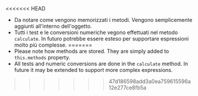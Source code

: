 
<<<<<<< HEAD
- Da notare come vengono memorizzati i metodi. Vengono semplicemente aggiunti all'interno dell'oggetto.
- Tutti i test e le conversioni numeriche vegono effettuati nel metodo `calculate`. In futuro potrebbe essere esteso per supportare espressioni molto più complesse.
=======
- Please note how methods are stored. They are simply added to `this.methods` property.
- All tests and numeric conversions are done in the `calculate` method. In future it may be extended to support more complex expressions.
>>>>>>> 47d186598add3a0ea759615596a12e277ce8fb5a
